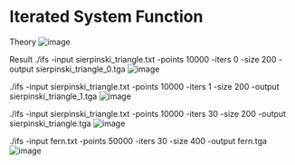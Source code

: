 # Iterated System Function

Theory
![image](https://user-images.githubusercontent.com/76250553/179265147-aaad35dc-4790-4a10-841a-a1bb1d049aa1.png)

Result
./ifs -input sierpinski_triangle.txt -points 10000 -iters 0 -size 200 -output sierpinski_triangle_0.tga
![image](https://user-images.githubusercontent.com/76250553/179265404-4c367a13-bc0e-4844-b53e-db1e63ba44fd.png)

./ifs -input sierpinski_triangle.txt -points 10000 -iters 1 -size 200 -output sierpinski_triangle_1.tga
![image](https://user-images.githubusercontent.com/76250553/179265487-264bf05f-174e-40ca-b88f-1ae881ed4c70.png)

./ifs -input sierpinski_triangle.txt -points 10000 -iters 30 -size 200 -output sierpinski_triangle.tga
![image](https://user-images.githubusercontent.com/76250553/179265571-750d9718-6c83-4603-b0f4-265f19f25f0f.png)

./ifs -input fern.txt -points 50000 -iters 30 -size 400 -output fern.tga
![image](https://user-images.githubusercontent.com/76250553/179265639-98e92f53-9658-46a7-9f8f-75f634d2e36e.png)
